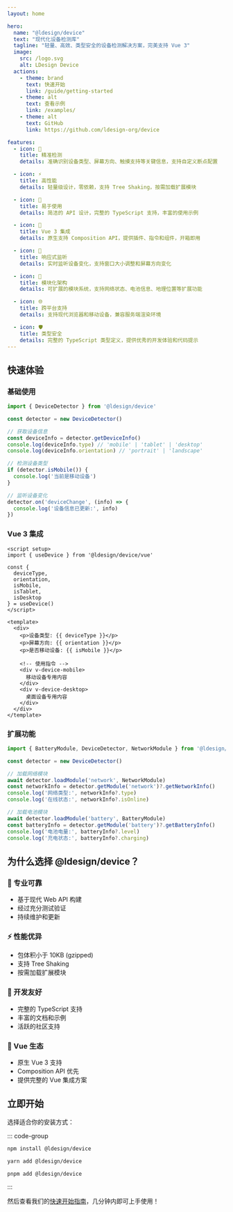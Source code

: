```yaml
---
layout: home

hero:
  name: "@ldesign/device"
  text: "现代化设备检测库"
  tagline: "轻量、高效、类型安全的设备检测解决方案，完美支持 Vue 3"
  image:
    src: /logo.svg
    alt: LDesign Device
  actions:
    - theme: brand
      text: 快速开始
      link: /guide/getting-started
    - theme: alt
      text: 查看示例
      link: /examples/
    - theme: alt
      text: GitHub
      link: https://github.com/ldesign-org/device

features:
  - icon: 🎯
    title: 精准检测
    details: 准确识别设备类型、屏幕方向、触摸支持等关键信息，支持自定义断点配置

  - icon: ⚡
    title: 高性能
    details: 轻量级设计，零依赖，支持 Tree Shaking，按需加载扩展模块

  - icon: 🔧
    title: 易于使用
    details: 简洁的 API 设计，完整的 TypeScript 支持，丰富的使用示例

  - icon: 🎨
    title: Vue 3 集成
    details: 原生支持 Composition API，提供插件、指令和组件，开箱即用

  - icon: 📱
    title: 响应式监听
    details: 实时监听设备变化，支持窗口大小调整和屏幕方向变化

  - icon: 🔌
    title: 模块化架构
    details: 可扩展的模块系统，支持网络状态、电池信息、地理位置等扩展功能

  - icon: 🌐
    title: 跨平台支持
    details: 支持现代浏览器和移动设备，兼容服务端渲染环境

  - icon: 🛡️
    title: 类型安全
    details: 完整的 TypeScript 类型定义，提供优秀的开发体验和代码提示
---
```


## 快速体验

### 基础使用

```typescript
import { DeviceDetector } from '@ldesign/device'

const detector = new DeviceDetector()

// 获取设备信息
const deviceInfo = detector.getDeviceInfo()
console.log(deviceInfo.type) // 'mobile' | 'tablet' | 'desktop'
console.log(deviceInfo.orientation) // 'portrait' | 'landscape'

// 检测设备类型
if (detector.isMobile()) {
  console.log('当前是移动设备')
}

// 监听设备变化
detector.on('deviceChange', (info) => {
  console.log('设备信息已更新:', info)
})
```

### Vue 3 集成

```vue
<script setup>
import { useDevice } from '@ldesign/device/vue'

const {
  deviceType,
  orientation,
  isMobile,
  isTablet,
  isDesktop
} = useDevice()
</script>

<template>
  <div>
    <p>设备类型: {{ deviceType }}</p>
    <p>屏幕方向: {{ orientation }}</p>
    <p>是否移动设备: {{ isMobile }}</p>

    <!-- 使用指令 -->
    <div v-device-mobile>
      移动设备专用内容
    </div>
    <div v-device-desktop>
      桌面设备专用内容
    </div>
  </div>
</template>
```

### 扩展功能

```typescript
import { BatteryModule, DeviceDetector, NetworkModule } from '@ldesign/device'

const detector = new DeviceDetector()

// 加载网络模块
await detector.loadModule('network', NetworkModule)
const networkInfo = detector.getModule('network')?.getNetworkInfo()
console.log('网络类型:', networkInfo?.type)
console.log('在线状态:', networkInfo?.isOnline)

// 加载电池模块
await detector.loadModule('battery', BatteryModule)
const batteryInfo = detector.getModule('battery')?.getBatteryInfo()
console.log('电池电量:', batteryInfo?.level)
console.log('充电状态:', batteryInfo?.charging)
```

## 为什么选择 @ldesign/device？

### 🎯 专业可靠

- 基于现代 Web API 构建
- 经过充分测试验证
- 持续维护和更新

### ⚡ 性能优异

- 包体积小于 10KB (gzipped)
- 支持 Tree Shaking
- 按需加载扩展模块

### 🔧 开发友好

- 完整的 TypeScript 支持
- 丰富的文档和示例
- 活跃的社区支持

### 🎨 Vue 生态

- 原生 Vue 3 支持
- Composition API 优先
- 提供完整的 Vue 集成方案

## 立即开始

选择适合你的安装方式：

::: code-group

```bash [npm]
npm install @ldesign/device
```

```bash [yarn]
yarn add @ldesign/device
```

```bash [pnpm]
pnpm add @ldesign/device
```

:::

然后查看我们的[快速开始指南](/guide/getting-started)，几分钟内即可上手使用！
